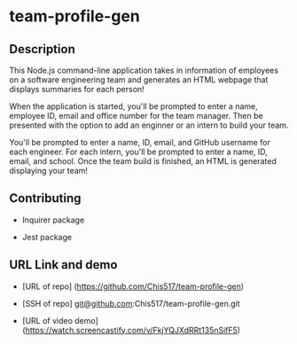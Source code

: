 # team-profile-gen

## Description

This Node.js command-line application takes in information of employees on a software engineering team and generates an HTML webpage that displays summaries for each person!

When the application is started, you'll be prompted to enter a name, employee ID, email and office number for the team manager. Then be presented with the option to add an enginner or an intern to build your team.

You'll be prompted to enter a name, ID, email, and GitHub username for each engineer. For each intern, you'll be prompted to enter a name, ID, email, and school. Once the team build is finished, an HTML is generated displaying your team!


## Contributing

* Inquirer package

* Jest package


## URL Link and demo

* [URL of repo]
(https://github.com/Chis517/team-profile-gen)

* [SSH of repo]
git@github.com:Chis517/team-profile-gen.git

* [URL of video demo]
(https://watch.screencastify.com/v/FkjYQJXdRRt135nSifF5)